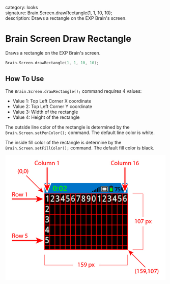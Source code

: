 category: looks  
signature: Brain.Screen.drawRectangle(1, 1, 10, 10);  
description: Draws a rectangle on the EXP Brain's screen.  

# Brain Screen Draw Rectangle
Draws a rectangle on the EXP Brain's screen.

```cpp
Brain.Screen.drawRectangle(1, 1, 10, 10);
```

## How To Use

The `Brain.Screen.drawRectangle();` command requires 4 values:

* Value 1: Top Left Corner X coordinate
* Value 2: Top Left Corner Y coordinate
* Value 3: Width of the rectangle
* Value 4: Height of the rectangle

The outside line color of the rectangle is determined by the `Brain.Screen.setPenColor();` command. The default line color is white.

The inside fill color of the rectangle is determine by the `Brain.Screen.setFillColor();` command. The default fill color is black.

![brain_screen_info](exp_row_column_brain.jpg)

<advanced>
</advanced>